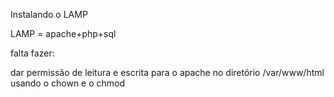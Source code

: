 Instalando o LAMP

LAMP = apache+php+sql

falta fazer:

dar permissão de leitura e escrita para o apache no diretório /var/www/html
usando o chown e o chmod





